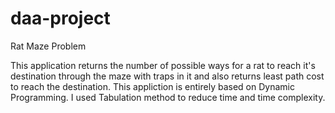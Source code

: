 # daa-project

Rat Maze Problem

This application returns the number of possible ways for a rat to reach it's destination through the maze with traps in it and also returns 
least path cost to reach the destination. This appliction is entirely based on Dynamic Programming. I used Tabulation method to reduce time 
and time complexity.
